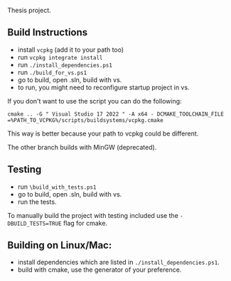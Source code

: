 Thesis project.

## Build Instructions

- install `vcpkg` (add it to your path too)
- run `vcpkg integrate install`
- run `./install_dependencies.ps1`
- run `./build_for_vs.ps1`
- go to build, open .sln, build with vs.
- to run, you might need to reconfigure startup project in vs.

If you don't want to use the script you can do the following:
```shell
cmake .. -G " Visual Studio 17 2022 " -A x64 - DCMAKE_TOOLCHAIN_FILE =%PATH_TO_VCPKG%/scripts/buildsystems/vcpkg.cmake 
```
This way is better because your path to vcpkg could be different.

The other branch builds with MinGW (deprecated).

## Testing
- run `\build_with_tests.ps1`
- go to build, open .sln, build with vs.
- run the tests.

To manually build the project with testing included use the `-DBUILD_TESTS=TRUE` flag for cmake.

## Building on Linux/Mac:
- install dependencies which are listed in `./install_dependencies.ps1`.
- build with cmake, use the generator of your preference.


